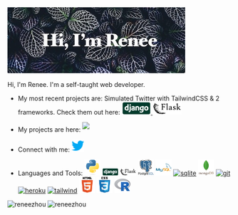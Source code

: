 
<img src="header.jpeg" alt="header" style=""/>

Hi, I'm Renee. I'm a self-taught web developer. 
- My most recent projects are:
	 Simulated Twitter with TailwindCSS & 2 frameworks.
		<!-- <img src="twitter.png" width="22">
		<img src="https://www.vectorlogo.zone/logos/tailwindcss/tailwindcss-icon.svg" alt="tailwind" width="22"/>
		<img src="chirper_color.png" width="20"> -->
	Check them out here:
	<a href="http://django-chirper.herokuapp.com">
		<img src="devicon-django.svg" width="65">
	</a>
	<a href="http:/flask-chirper.herokuapp.com">
		<img src="devicon-flask.svg" width="65">   
	</a>

- My projects are here:
<a href="https://github.com/ReneeZhou/"><img src="https://raw.githubusercontent.com/rdimascio/icons/932c4cf6c9e2031abeca1c164baa0f76785c16fe/icons/light/github.svg" width="32" style="margin-bottom:6px" href="https://github.com/ReneeZhou"></a>
- Connect with me:
<a href="https://twitter.com/reneezhous/"><img src="twitter.png" width="28"></a>

- Languages and Tools:
  <a href="https://www.python.org" target="_blank"><img src="https://raw.githubusercontent.com/devicons/devicon/master/icons/python/python-original.svg" alt="python" width="36" /></a>
  <a href="https://www.djangoproject.com/" target="_blank"><img src="devicon-django.svg" alt="django" width="36"/></a>
  <a href="https://flask.palletsprojects.com/" target="_blank"><img src="devicon-flask.svg" alt="flask" width="36" /></a>
  <a href="https://www.postgresql.org" target="_blank"><img src="https://raw.githubusercontent.com/devicons/devicon/master/icons/postgresql/postgresql-original-wordmark.svg" alt="postgresql" width="36" /></a>
  <a href="https://www.mysql.com/" target="_blank"><img src="https://raw.githubusercontent.com/devicons/devicon/master/icons/mysql/mysql-original-wordmark.svg" alt="mysql" width="36"/></a>
  <a href="https://www.sqlite.org/" target="_blank"><img src="https://www.vectorlogo.zone/logos/sqlite/sqlite-icon.svg" alt="sqlite" width="36"/></a>
  <a href="https://www.mongodb.com/" target="_blank"><img src="https://raw.githubusercontent.com/devicons/devicon/master/icons/mongodb/mongodb-original-wordmark.svg" alt="mongodb" width="36"/></a>
    <a href="https://git-scm.com/" target="_blank"><img src="https://www.vectorlogo.zone/logos/git-scm/git-scm-icon.svg" alt="git" width="36"/></a>
  <a href="https://heroku.com" target="_blank"><img src="https://www.vectorlogo.zone/logos/heroku/heroku-icon.svg" alt="heroku" width="36"/></a>
    <a href="https://tailwindcss.com/" target="_blank"><img src="https://www.vectorlogo.zone/logos/tailwindcss/tailwindcss-icon.svg" alt="tailwind" width="36" /></a>
    <a href="https://www.w3.org/html/" target="_blank"><img src="https://raw.githubusercontent.com/devicons/devicon/master/icons/html5/html5-original-wordmark.svg" alt="html5" width="36"/></a>
  <a href="https://www.w3schools.com/css/" target="_blank"><img src="https://raw.githubusercontent.com/devicons/devicon/master/icons/css3/css3-original-wordmark.svg" alt="css3" width="36" /></a>
  <a href="https://www.r-project.org/" target="_blank"><img src="https://raw.githubusercontent.com/devicons/devicon/c7d326b6009e60442abc35fa45706d6f30ee4c8e/icons/r/r-original.svg" width="36" /></a>


<img src="https://github-readme-streak-stats.herokuapp.com/?user=reneezhou&theme=gotham" alt="reneezhou" />
<img src="https://komarev.com/ghpvc/?username=reneezhou&label=Profile%20views&color=0e75b6&style=for-the-badge&logo=appveyor" alt="reneezhou" />
